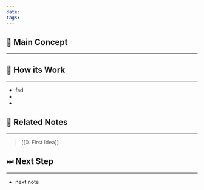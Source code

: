 ```yaml
---
date: 
tags:
---
```


## 📕 Main Concept
---


## 📝 How its Work
---
- fsd
- 
- 

## 📎 Related Notes
---
> [[0. First Idea]] 

## ⏭ Next Step
---
- next note